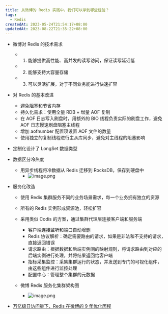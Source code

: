 ```yaml
---
title: 从微博的 Redis 实践中，我们可以学到哪些经验？
tags:
  - Redis
createdAt: 2023-05-24T21:54:17+08:00
updatedAt: 2023-08-22T21:35:22+08:00
---
```


- 微博对 Redis 的技术需求

  - 1. 能够提供高性能、高并发的读写访问，保证读写延迟低
  - 2. 能够支持大容量存储
  - 3. 可以灵活扩展，对于不同业务能进行快速扩容

- 对 Redis 的基本改进

  - 避免阻塞和节省内存
  - 持久化需求：使用全量 RDB + 增量 AOF 复制
  - 在 AOF 日志写入刷盘时，用额外的 BIO 线程负责实际的刷盘工作，避免 AOF 日志慢速刷盘阻塞主线程
  - 增加 aofnumber 配置项设置 AOF 文件的数量
  - 使用独立的复制线程进行主从库同步，避免对主线程的阻塞影响

- 定制化设计了 LongSet 数据类型
- 数据区分冷热度

  - 用异步线程将冷数据从 Redis 迁移到 RocksDB，保存到硬盘中
    - ![image.png](https://cdn.jsdelivr.net/gh/11ze/static/images/redis-47-1.png)


- 服务化改造

  - 使用 Redis 集群服务不同的业务场景需求，每一个业务拥有独立的资源
  - 所有的 Redis 实例形成资源池，轻松扩容
  - 采用类似 Codis 的方案，通过集群代理层连接客户端和服务端

    - 客户端连接监听和端口自动增删
    - Redis 协议解析：确定需要路由的请求，如果是非法和不支持的请求，直接返回错误
    - 请求路由：根据数据和后端实例间的映射规则，将请求路由到对应的后端实例进行处理，并将结果返回给客户端
    - 指标采集监控：采集集群运行的状态，并发送到专门的可视化组件，由这些组件进行监控处理
    - 配置中心：管理整个集群的元数据

  - 微博 Redis 服务化集群架构图
    - ![image.png](https://cdn.jsdelivr.net/gh/11ze/static/images/redis-47-2.png)


- [万亿级日访问量下，Redis 在微博的 9 年优化历程](https://mp.weixin.qq.com/s?__biz=MzkwOTIxNDQ3OA==&mid=2247532706&idx=1&sn=8bdd9a61633ff1a5d121af62cb5c4f51&source=41#wechat_redirect)

